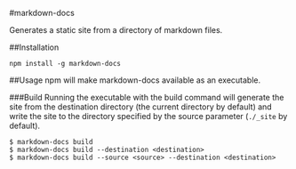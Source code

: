#markdown-docs

Generates a static site from a directory of markdown files.

##Installation
```
npm install -g markdown-docs
```

##Usage
npm will make markdown-docs available as an executable.

###Build
Running the executable with the build command will generate the site from
the destination directory (the current directory by default) and write the site
to the directory specified by the source parameter (``./_site`` by default).

```
$ markdown-docs build
$ markdown-docs build --destination <destination>
$ markdown-docs build --source <source> --destination <destination>
```
